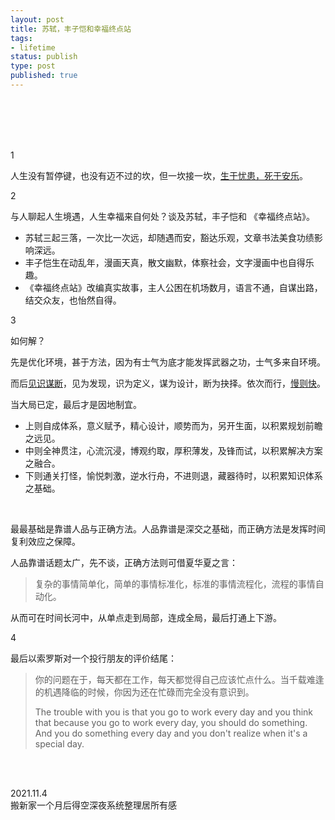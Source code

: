 ```yaml
--- 
layout: post
title: 苏轼，丰子恺和幸福终点站
tags: 
- lifetime
status: publish
type: post
published: true
---
```



<br>
<br>


<br>
<br>

1

人生没有暂停键，也没有迈不过的坎，但一坎接一坎，[生于忧患，死于安乐](https://www.wikiwand.com/en/Mencius_(book))。

2

与人聊起人生境遇，人生幸福来自何处？谈及苏轼，丰子恺和 《幸福终点站》。

* 苏轼三起三落，一次比一次远，却随遇而安，豁达乐观，文章书法美食功绩影响深远。
* 丰子恺生在动乱年，漫画天真，散文幽默，体察社会，文字漫画中也自得乐趣。
* 《幸福终点站》改编真实故事，主人公困在机场数月，语言不通，自谋出路，结交众友，也怡然自得。

3

如何解？

先是优化环境，甚于方法，因为有士气为底才能发挥武器之功，士气多来自环境。

而后[见识谋断](https://www.ckmao.pro/)，见为发现，识为定义，谋为设计，断为抉择。依次而行，[慢则快](https://so.gushiwen.cn/mingju/juv_e8562abf41f6.aspx)。

当大局已定，最后才是因地制宜。

* 上则自成体系，意义赋予，精心设计，顺势而为，另开生面，以积累规划前瞻之远见。
* 中则全神贯注，心流沉浸，博观约取，厚积薄发，及锋而试，以积累解决方案之融合。
* 下则通关打怪，愉悦刺激，逆水行舟，不进则退，藏器待时，以积累知识体系之基础。

<br>

最最基础是靠谱人品与正确方法。人品靠谱是深交之基础，而正确方法是发挥时间复利效应之保障。

人品靠谱话题太广，先不谈，正确方法则可借夏华夏之言：

> 复杂的事情简单化，简单的事情标准化，标准的事情流程化，流程的事情自动化。

从而可在时间长河中，从单点走到局部，连成全局，最后打通上下游。

4

最后以索罗斯对一个投行朋友的评价结尾：

> 你的问题在于，每天都在工作，每天都觉得自己应该忙点什么。当千载难逢的机遇降临的时候，你因为还在忙碌而完全没有意识到。
> 
> The trouble with you is that you go to work every day and you think that because you go to work every day, you should do something. And you do something every day and you don't realize when it's a special day.


<br>
<br>


2021.11.4 <br>
搬新家一个月后得空深夜系统整理居所有感
 <br>
 <br>





